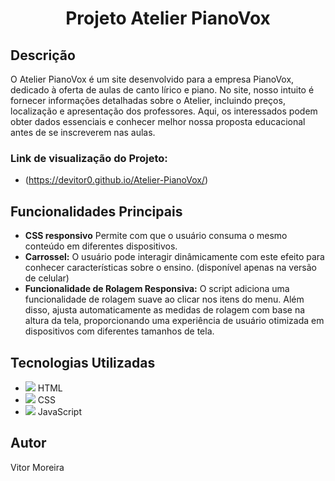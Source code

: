 <h1 align="center">
  Projeto Atelier PianoVox
</h1>

## Descrição

O Atelier PianoVox é um site desenvolvido para a empresa PianoVox, dedicado à oferta de aulas de canto lírico e piano. No site, nosso intuito é fornecer informações detalhadas sobre o Atelier, incluindo preços, localização e apresentação dos professores. Aqui, os interessados podem obter dados essenciais e conhecer melhor nossa proposta educacional antes de se inscreverem nas aulas.

### Link de visualização do Projeto:

- (https://devitor0.github.io/Atelier-PianoVox/)

## Funcionalidades Principais

- **CSS responsivo** Permite com que o usuário consuma o mesmo conteúdo em diferentes dispositivos.
- **Carrossel:** O usuário pode interagir dinâmicamente com este efeito para conhecer características sobre o ensino. (disponível apenas na versão de celular)
- **Funcionalidade de Rolagem Responsiva:** O script adiciona uma funcionalidade de rolagem suave ao clicar nos itens do menu. Além disso, ajusta automaticamente as medidas de rolagem com base na altura da tela, proporcionando uma experiência de usuário otimizada em dispositivos com diferentes tamanhos de tela.

## Tecnologias Utilizadas
- <img src="https://img.icons8.com/color/48/000000/html-5.png"/> HTML
- <img src="https://img.icons8.com/color/48/000000/css3.png"/> CSS
- <img src="https://img.icons8.com/color/48/000000/javascript.png"/> JavaScript


## Autor
Vitor Moreira
